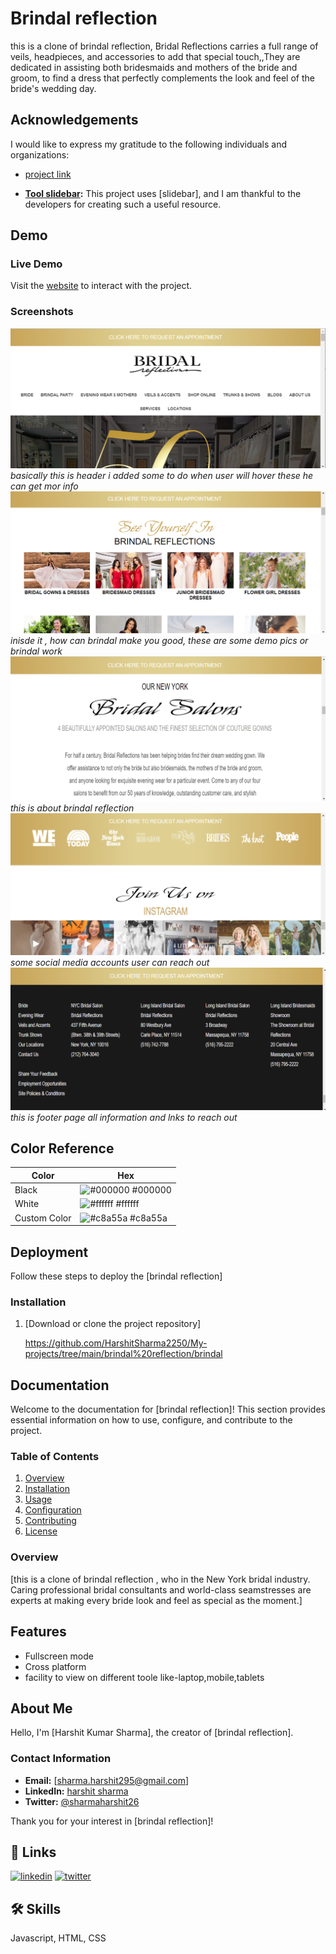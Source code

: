 
# Brindal reflection

this is a clone of brindal reflection,
Bridal Reflections carries a full range of veils, headpieces, and accessories to add that special touch,,They are dedicated in assisting both bridesmaids and mothers of the bride and groom, to find a dress that perfectly complements the look and feel of the bride's wedding day.


## Acknowledgements
I would like to express my gratitude to the following individuals and organizations:



 - [project link](https://656997c94b57f57185282c90--gleeful-pastelito-a5508e.netlify.app/)

- **[Tool slidebar](https://swiperjs.com/):** This project uses [slidebar], and I am thankful to the developers for creating such a useful resource.




## Demo


### Live Demo

Visit the [website](https://656997c94b57f57185282c90--gleeful-pastelito-a5508e.netlify.app/) to interact with the project.

### Screenshots

![Screenshot 1](./websitePics/brindal1.png)
*basically this is header i added some to do when user will hover these he can get mor info*
![Screenshot 2](./websitePics/brindalss2.png)
*inisde it , how can brindal make you good, these are some demo pics or brindal work*
![Screenshot 3](./websitePics/brindal3.png)
*this is about brindal reflection*
![Screenshot 4](./websitePics/brindal4.png)
*some social media accounts user can reach out*
![Screenshot 5](./websitePics/brindal5.png)
*this is footer page all information and lnks to reach out*

## Color Reference

| Color             | Hex                                                                |
| ----------------- | ------------------------------------------------------------------ |
| Black             | ![#000000](https://via.placeholder.com/10/000000?text=+) #000000 |
| White             | ![#ffffff](https://via.placeholder.com/10/ffffff?text=+) #ffffff |
| Custom Color      | ![#c8a55a](https://via.placeholder.com/10/c8a55a?text=+) #c8a55a |

## Deployment

Follow these steps to deploy the [brindal reflection] 


### Installation
1. [Download or clone the project repository]
  
   https://github.com/HarshitSharma2250/My-projects/tree/main/brindal%20reflection/brindal



## Documentation

Welcome to the documentation for [brindal reflection]! This section provides essential information on how to use, configure, and contribute to the project.

### Table of Contents
1. [Overview](#overview)
2. [Installation](#installation)
3. [Usage](#usage)
4. [Configuration](#configuration)
5. [Contributing](#contributing)
6. [License](#license)

### Overview
[this is a clone of brindal reflection , who in the New York bridal industry.
Caring professional bridal consultants and world-class seamstresses are experts at making every bride look and feel as special as the moment.]






## Features

- Fullscreen mode
- Cross platform
- facility to view on different toole like-laptop,mobile,tablets



## About Me

Hello, I'm [Harshit Kumar Sharma], the creator of [brindal reflection]. 

### Contact Information

- **Email:** [sharma.harshit295@gmail.com]
- **LinkedIn:** [harshit sharma](https://www.linkedin.com/in/harshit-sharma-552038236/)
- **Twitter:** [@sharmaharshit26](https://twitter.com/home)




Thank you for your interest in [brindal reflection]!




## 🔗 Links

[![linkedin](https://img.shields.io/badge/linkedin-0A66C2?style=for-the-badge&logo=linkedin&logoColor=white)](https://www.linkedin.com/in/harshit-sharma-552038236/)
[![twitter](https://img.shields.io/badge/twitter-1DA1F2?style=for-the-badge&logo=twitter&logoColor=white)](https://twitter.com/sharmaharshit26)


## 🛠 Skills
Javascript, HTML, CSS

